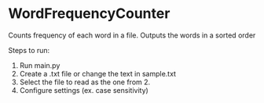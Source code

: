 # WordFrequencyCounter
Counts frequency of each word in a file.  Outputs the words in a sorted order

Steps to run:
1. Run main.py
2. Create a .txt file or change the text in sample.txt
3. Select the file to read as the one from 2.
4. Configure settings (ex. case sensitivity)
